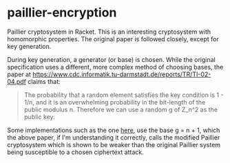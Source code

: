 # paillier-encryption
Paillier cryptosystem in Racket. This is an interesting cryptosystem with homomorphic properties. The original paper is followed closely, except for key generation. 

During key generation, a generator (or base) is chosen. While the original specification uses a different, more complex method of choosing bases, the paper at https://www.cdc.informatik.tu-darmstadt.de/reports/TR/TI-02-04.pdf claims that:

>   The probability that a random element satisfies the key
>   condition is 1 - 1/n, and it is an overwhelming probability in the bit-length of the
>   public modulus n. Therefore we can use a random g of Z_n^2 as the public key.

Some implementations such as the one [here](https://github.com/NICTA/python-paillier/blob/master/phe/paillier.py#L58), use the base g = n + 1, which the above paper, if I'm understanding it correctly, calls the modified Paillier cryptosystem which is shown to be weaker than the original Paillier system being susceptible to a chosen ciphertext attack.
